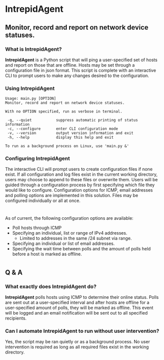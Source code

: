 # IntrepidAgent
## Monitor, record and report on network device statuses.

### What is IntrepidAgent?

**IntrepidAgent** is a Python script that will ping a user-specified set of hosts and report on those that are offline. Hosts may be set through a configuration file in json format. This script is complete with an interactive CLI to prompt users to make any changes desired to the configuration.

### Using IntrepidAgent

    Usage: main.py [OPTION]
    Monitor, record and report on network device statuses.

    With no OPTION specified, run as verbose in terminal.

     -q, --quiet           suppress automatic printing of status information
     -c, --configure       enter CLI configuration mode
     -v, --version         output version information and exit
     -h, --help            display this help and exit

    To run as a background process on Linux, use 'main.py &'

### Configuring IntrepidAgent

The interactive CLI will prompt users to create configuration files if none exist. If all configuration and log files exist in the current working directory, users may choose to append to these files or overwrite them. Users will be guided through a configuration process by first specifying which file they would like to configure. Configuration options for ICMP, email addresses and polling options are implemented in this solution. Files may be configured individually or all at once. 

#
As of current, the following configuration options are available:
* Poll hosts through ICMP
* Specifying an individual, list or range of IPv4 addresses.
  * Limited to addresses in the same /24 subnet via range.
* Specifying an individual or list of email addresses.
* Specifying the wait time between polls and the amount of polls held before a host is marked as offline.
#

## Q & A
### What exactly does IntrepidAgent do?

**IntrepidAgent** polls hosts using ICMP to determine their online status. Polls are sent out at a user-specified interval and after hosts are offline for a user-specified amount of polls, they will be marked as offline. This event will be logged and an email notification will be sent out to all specified recipients.

### Can I automate IntrepidAgent to run without user intervention?

Yes, the script may be ran quietly or as a background process. No user intervention is required as long as all required files exist in the working directory.
